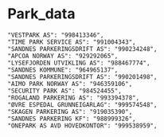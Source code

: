 # Park_data

    "VESTPARK AS": "998413346",
    "TIME PARK SERVICE AS": "991004343",
    "SANDNES PARKERINGSDRIFT AS": "990234248",
    "APCOA NORWAY AS": "929292065",
    "LYSEFJORDEN UTVIKLING AS": "988467774",
    "SANDNES KOMMUNE": "964965137",
    "SANDNES PARKERINGSDRIFT AS": "990201498",
    "AIMO PARK NORWAY AS": "946359106",
    "SECURITY PARK AS": "984524455",
    "ROGALAND PARKERING AS": "993394378",
    "ØVRE ESPEDAL GRUNNEIGARLAG": "999574548",
    "SKAGEN PARKERING AS": "919035390",
    "SANDNES PARKERING KF": "988999326",
    "ONEPARK AS AVD HOVEDKONTOR": "999538959",
